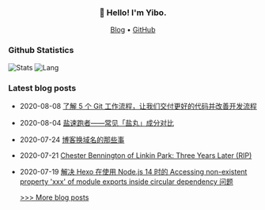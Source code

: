 
<h3 align="center">👋 Hello! I'm Yibo.</h3>

<p align="center">
  <a href="https://haoyizebo.com">Blog</a> •
  <a href="https://github.com/zhaoyibo">GitHub</a>
</p>

### Github Statistics

![Stats](https://github-readme-stats.vercel.app/api?username=zhaoyibo&show_icons=true&layout=compact&count_private=true&hide_title=true&theme=default&)
![Lang](https://github-readme-stats.vercel.app/api/top-langs/?username=zhaoyibo&layout=compact&count_private=true&theme=default&hide=css)

### Latest blog posts

- 2020-08-08 [了解 5 个 Git 工作流程，让我们交付更好的代码并改善开发流程](https://www.haoyizebo.com/posts/ffa5b4ca/)
- 2020-08-04 [盐速跑者——常见「盐丸」成分对比](https://www.haoyizebo.com/posts/647110f5/)
- 2020-07-24 [博客换域名的那些事](https://www.haoyizebo.com/posts/753f2273/)
- 2020-07-21 [Chester Bennington of Linkin Park: Three Years Later (RIP)](https://www.haoyizebo.com/posts/3c4947a3/)
- 2020-07-19 [解决 Hexo 在使用 Node.js 14 时的 Accessing non-existent property 'xxx' of module exports inside circular dependency 问题](https://www.haoyizebo.com/posts/710984d0/)


  [>>> More blog posts](https://haoyizebo.com/archives/)
